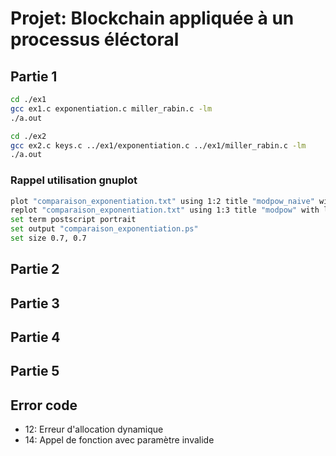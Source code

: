 # Projet: Blockchain appliquée à un processus éléctoral

## Partie 1

```bash
cd ./ex1
gcc ex1.c exponentiation.c miller_rabin.c -lm
./a.out

cd ./ex2
gcc ex2.c keys.c ../ex1/exponentiation.c ../ex1/miller_rabin.c -lm
./a.out
```

### Rappel utilisation gnuplot

```bash
plot "comparaison_exponentiation.txt" using 1:2 title "modpow_naive" with lines
replot "comparaison_exponentiation.txt" using 1:3 title "modpow" with lines
set term postscript portrait
set output "comparaison_exponentiation.ps"
set size 0.7, 0.7
```

## Partie 2

## Partie 3

## Partie 4

## Partie 5

## Error code

- 12: Erreur d'allocation dynamique
- 14: Appel de fonction avec paramètre invalide
